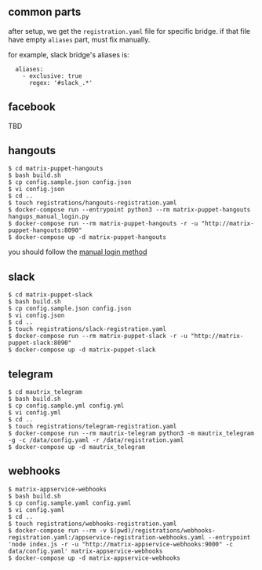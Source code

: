 ## common parts
after setup, we get the `registration.yaml` file for specific bridge.
if that file have empty `aliases` part, must fix manually.

for example, slack bridge's aliases is:
```
  aliases:
    - exclusive: true
      regex: '#slack_.*'
```

## facebook
TBD

## hangouts
```
$ cd matrix-puppet-hangouts
$ bash build.sh
$ cp config.sample.json config.json
$ vi config.json
$ cd ..
$ touch registrations/hangouts-registration.yaml
$ docker-compose run --entrypoint python3 --rm matrix-puppet-hangouts hangups_manual_login.py
$ docker-compose run --rm matrix-puppet-hangouts -r -u "http://matrix-puppet-hangouts:8090"
$ docker-compose up -d matrix-puppet-hangouts
```
you should follow the [manual login method][manual-google-login]

[manual-google-login]: https://github.com/tdryer/hangups/issues/350#issuecomment-323553771

## slack
```
$ cd matrix-puppet-slack
$ bash build.sh
$ cp config.sample.json config.json
$ vi config.json
$ cd ..
$ touch registrations/slack-registration.yaml
$ docker-compose run --rm matrix-puppet-slack -r -u "http://matrix-puppet-slack:8090"
$ docker-compose up -d matrix-puppet-slack
```

## telegram
```
$ cd mautrix_telegram
$ bash build.sh
$ cp config.sample.yml config.yml
$ vi config.yml
$ cd ..
$ touch registrations/telegram-registration.yaml
$ docker-compose run --rm mautrix-telegram python3 -m mautrix_telegram -g -c /data/config.yaml -r /data/registration.yaml
$ docker-compose up -d mautrix_telegram
```

## webhooks
```
$ matrix-appservice-webhooks
$ bash build.sh
$ cp config.sample.yaml config.yaml
$ vi config.yaml
$ cd ..
$ touch registrations/webhooks-registration.yaml
$ docker-compose run --rm -v $(pwd)/registrations/webhooks-registration.yaml:/appservice-registration-webhooks.yaml --entrypoint 'node index.js -r -u "http://matrix-appservice-webhooks:9000" -c data/config.yaml' matrix-appservice-webhooks
$ docker-compose up -d matrix-appservice-webhooks
```
